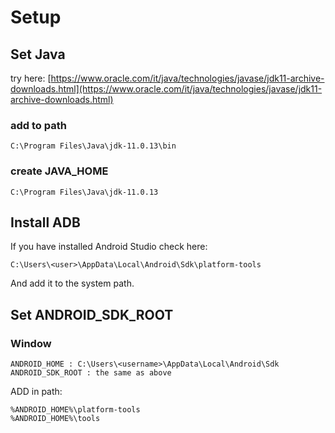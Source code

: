 # Setup

## Set Java

try here: [https://www.oracle.com/it/java/technologies/javase/jdk11-archive-downloads.html](https://www.oracle.com/it/java/technologies/javase/jdk11-archive-downloads.html)

### add to path

```
C:\Program Files\Java\jdk-11.0.13\bin
```

### create JAVA\_HOME

```
C:\Program Files\Java\jdk-11.0.13
```

## Install ADB

If you have installed Android Studio check here:

```
C:\Users\<user>\AppData\Local\Android\Sdk\platform-tools
```

And add it to the system path.

## Set ANDROID\_SDK\_ROOT

### Window

```
ANDROID_HOME : C:\Users\<username>\AppData\Local\Android\Sdk
ANDROID_SDK_ROOT : the same as above
```

ADD in path:

```
%ANDROID_HOME%\platform-tools
%ANDROID_HOME%\tools
```
